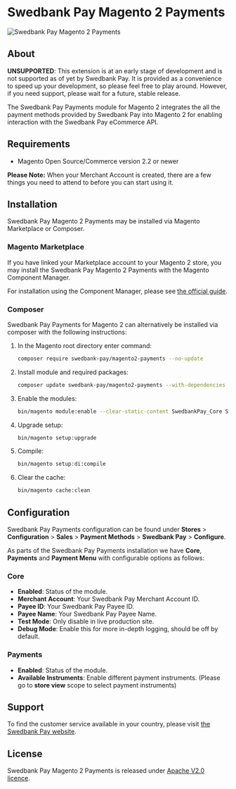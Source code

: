 # Swedbank Pay Magento 2 Payments

![Swedbank Pay Magento 2 Payments][opengraph-image]

## About

**UNSUPPORTED**: This extension is at an early stage of development and is not
supported as of yet by Swedbank Pay. It is provided as a convenience to speed
up your development, so please feel free to play around. However, if you need
support, please wait for a future, stable release.

The Swedbank Pay Payments module for Magento 2 integrates the all the payment methods provided by Swedbank Pay into Magento 2 for enabling interaction with the Swedbank Pay eCommerce API.

## Requirements

* Magento Open Source/Commerce version 2.2 or newer

**Please Note:** When your  Merchant Account is created, there are a few things you need to attend to before you can
start using it.

## Installation 

Swedbank Pay Magento 2 Payments may be installed via Magento Marketplace or Composer.

### Magento Marketplace

If you have linked your Marketplace account to your Magento 2 store, you may install the Swedbank Pay Magento 2 Payments 
with the Magento Component Manager.

For installation using the Component Manager, please see [the official guide][component-manager].

### Composer

Swedbank Pay Payments for Magento 2 can alternatively be installed via composer with
the following instructions:

1. In the Magento root directory enter command:

    ```sh
    composer require swedbank-pay/magento2-payments --no-update
    ```

2. Install module and required packages:

    ```sh
    composer update swedbank-pay/magento2-payments --with-dependencies
    ```

3. Enable the modules:

    ```sh
    bin/magento module:enable --clear-static-content SwedbankPay_Core SwedbankPay_Payments
    ```

4. Upgrade setup:

    ```sh
    bin/magento setup:upgrade
    ```

5. Compile:

    ```sh
    bin/magento setup:di:compile
    ```

6. Clear the cache:

    ```sh
    bin/magento cache:clean
    ```


## Configuration

Swedbank Pay Payments configuration can be found under **Stores** >
**Configuration** > **Sales** > **Payment Methods** > **Swedbank Pay** >
**Configure**.

As parts of the Swedbank Pay Payments installation we have **Core**, **Payments** and **Payment Menu**
with configurable options as follows:

### Core

* **Enabled**: Status of the module.
* **Merchant Account**: Your Swedbank Pay Merchant Account ID.
* **Payee ID**: Your Swedbank Pay Payee ID.
* **Payee Name**: Your Swedbank Pay Payee Name.
* **Test Mode**: Only disable in live production site.
* **Debug Mode**: Enable this for more in-depth logging, should be off by default.

### Payments

* **Enabled**: Status of the module.
* **Available Instruments**: Enable different payment instruments. (Please go to **store view** scope to select payment instruments)

## Support

To find the customer service available in your country, please visit
[the Swedbank Pay website][swedbank-pay].

## License

Swedbank Pay Magento 2 Payments is released under [Apache V2.0 licence][license].

[opengraph-image]: https://repository-images.githubusercontent.com/211832427/a3dde300-53e7-11ea-9c04-7a2cacb27ad2
[component-manager]: http://docs.magento.com/marketplace/user_guide/quick-tour/install-extension.html
[license]: LICENSE
[swedbank-pay]: https://swedbankpay.com/

